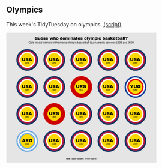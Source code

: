 ## Olympics

This week's TidyTuesday on olympics. [(script)](https://github.com/aalgenib/tidytuesday/blob/main/2024/week_25/tt2024w32_gh.R)

<img src="tt2024w32.png" alt="drawing" width="400"/>

